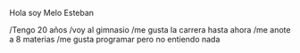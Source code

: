 Hola soy Melo Esteban

/Tengo 20 años
/voy al gimnasio
/me gusta la carrera hasta ahora
/me anote a 8 materias
/me gusta programar pero no entiendo nada
